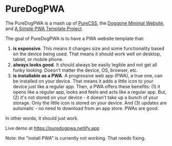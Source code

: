 # PureDogPWA
The PureDogPWA is a mash up of <a href="https://purecss.io/" target="_blank">PureCSS</a>, the <a href="https://github.com/crrdlx/doggone-minimal-website" target="_blank">Doggone Minimal Website</a>, and <a href="https://levelup.gitconnected.com/a-simple-pwa-template-project-85ae4927d14e">A Simple PWA Template Project</a>.
<p>
The goal of PureDogPWA is to have a PWA website template that:
<ol>
<li><b>is esponsive</b>. This means it changes size and some functionality based on the device being used. That means it should work well on desktop, tablet, or mobile phone.</li>
<li><b>always looks good</b>. It should always be easily legible and not get all funky looking. Doesn't matter the device, OS, browser, etc.</li>
<li><b>is installable as a PWA</b>. A progressive web app (PWA), a true one, can be installed on your device. That means it adds a little icon to your device just like a regular app. Then, a PWA offers these benefits: (1) it opens like a regular app, looks and feels and acts like a regular app. But, (2) it's not stored on your device - it doesn't take up a bunch of your storage. Only the little icon is stored on your device. And (3) updates are automatic - no need to download from an app store. PWAs are good.</li>
</ol>

In other words, it should just work.
<p>
Live demo at <a href="https://puredogpwa.netlify.app/">https://puredogpwa.netlify.app<a>
<p>
Note: the "install PWA" is currently not working. That needs fixing.